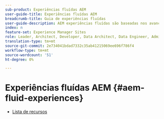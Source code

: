 ```yaml
---
sub-product: Experiências fluídas AEM
user-guide-title: Experiências fluídas AEM
breadcrumb-title: Guia de experiências fluídas
user-guide-description: AEM experiências fluídas são baseadas nos avançados conjuntos de recursos do AEM Sites, AEM Dynamic Media e AEM Assets para fornecer uma solução robusta para a entrega de conteúdo sem interface.
index: n
feature-set: Experience Manager Sites
role: Leader, Architect, Developer, Data Architect, Data Engineer, Administrator, Business Practitioner
translation-type: tm+mt
source-git-commit: 2e734041bdad7332c35ab41215069ee696f786f4
workflow-type: tm+mt
source-wordcount: '51'
ht-degree: 0%

---
```



# Experiências fluídas AEM {#aem-fluid-experiences}

+ [Lista de recursos](/help/fluid-experiences/feature-list.md)